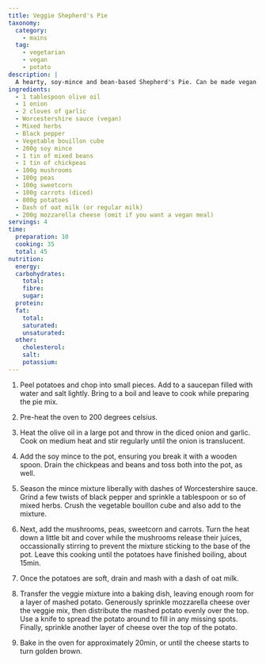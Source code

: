 ```yaml
---
title: Veggie Shepherd's Pie
taxonomy:
  category:
    - mains
  tag:
    - vegetarian
    - vegan
    - potato
description: |
  A hearty, soy-mince and bean-based Shepherd's Pie. Can be made vegan.
ingredients:
  - 1 tablespoon olive oil
  - 1 onion
  - 2 cloves of garlic
  - Worcestershire sauce (vegan)
  - Mixed herbs
  - Black pepper
  - Vegetable bouillon cube
  - 200g soy mince
  - 1 tin of mixed beans
  - 1 tin of chickpeas
  - 100g mushrooms
  - 100g peas
  - 100g sweetcorn
  - 100g carrots (diced)
  - 800g potatoes
  - Dash of oat milk (or regular milk)
  - 200g mozzarella cheese (omit if you want a vegan meal)
servings: 4
time:
  preparation: 10
  cooking: 35
  total: 45
nutrition:
  energy:
  carbohydrates:
    total:
    fibre:
    sugar:
  protein:
  fat:
    total:
    saturated:
    unsaturated:
  other:
    cholesterol:
    salt:
    potassium:
---
```


1. Peel potatoes and chop into small pieces. Add to a saucepan filled with water and salt lightly. Bring to a boil and leave to cook while preparing the pie mix.

2. Pre-heat the oven to 200 degrees celsius.

3. Heat the olive oil in a large pot and throw in the diced onion and garlic. Cook on medium heat and stir regularly until the onion is translucent.

4. Add the soy mince to the pot, ensuring you break it with a wooden spoon. Drain the chickpeas and beans and toss both into the pot, as well.

5. Season the mince mixture liberally with dashes of Worcestershire sauce. Grind a few twists of black pepper and sprinkle a tablespoon or so of mixed herbs. Crush the vegetable bouillon cube and also add to the mixture.

6. Next, add the mushrooms, peas, sweetcorn and carrots. Turn the heat down a little bit and cover while the mushrooms release their juices, occassionally stirring to prevent the mixture sticking to the base of the pot. Leave this cooking until the potatoes have finished boiling, about 15min.

7. Once the potatoes are soft, drain and mash with a dash of oat milk.

8. Transfer the veggie mixture into a baking dish, leaving enough room for a layer of mashed potato. Generously sprinkle mozzarella cheese over the veggie mix, then distribute the mashed potato evenly over the top. Use a knife to spread the potato around to fill in any missing spots. Finally, sprinkle another layer of cheese over the top of the potato.

9. Bake in the oven for approximately 20min, or until the cheese starts to turn golden brown.
